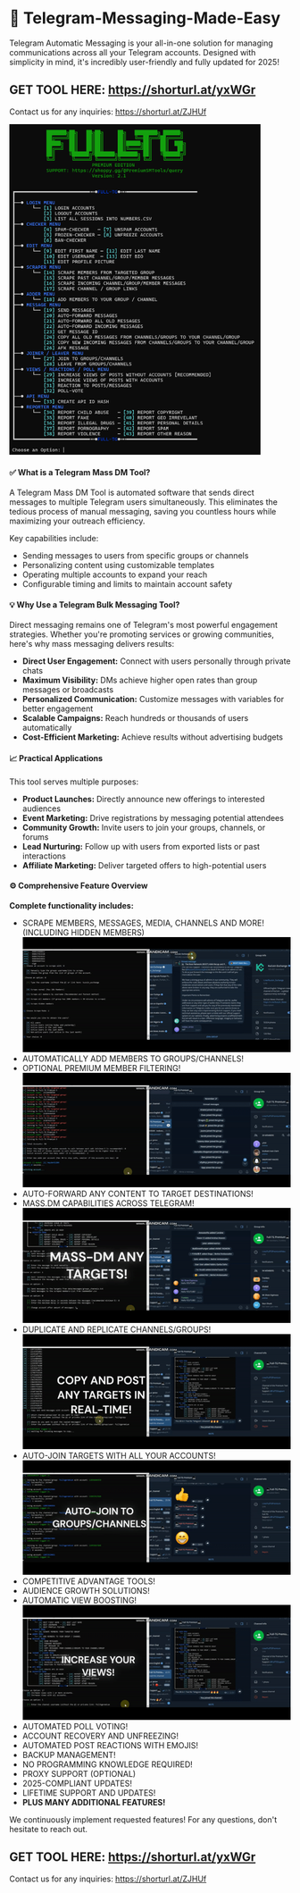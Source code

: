 # 🚀 Telegram-Messaging-Made-Easy

Telegram Automatic Messaging is your all-in-one solution for managing communications across all your Telegram accounts. Designed with simplicity in mind, it's incredibly user-friendly and fully updated for 2025!

## GET TOOL HERE: https://shorturl.at/yxWGr

Contact us for any inquiries: https://shorturl.at/ZJHUf

<img src='UI1.png' width='450'>

#### ✅ What is a Telegram Mass DM Tool?

A Telegram Mass DM Tool is automated software that sends direct messages to multiple Telegram users simultaneously. This eliminates the tedious process of manual messaging, saving you countless hours while maximizing your outreach efficiency.

Key capabilities include:
- Sending messages to users from specific groups or channels
- Personalizing content using customizable templates
- Operating multiple accounts to expand your reach
- Configurable timing and limits to maintain account safety

#### 💡 Why Use a Telegram Bulk Messaging Tool?

Direct messaging remains one of Telegram's most powerful engagement strategies. Whether you're promoting services or growing communities, here's why mass messaging delivers results:

- **Direct User Engagement:** Connect with users personally through private chats
- **Maximum Visibility:** DMs achieve higher open rates than group messages or broadcasts
- **Personalized Communication:** Customize messages with variables for better engagement
- **Scalable Campaigns:** Reach hundreds or thousands of users automatically
- **Cost-Efficient Marketing:** Achieve results without advertising budgets

#### 📈 Practical Applications

This tool serves multiple purposes:
- **Product Launches:** Directly announce new offerings to interested audiences
- **Event Marketing:** Drive registrations by messaging potential attendees
- **Community Growth:** Invite users to join your groups, channels, or forums
- **Lead Nurturing:** Follow up with users from exported lists or past interactions
- **Affiliate Marketing:** Deliver targeted offers to high-potential users

#### ⚙️ Comprehensive Feature Overview

**Complete functionality includes:**

- SCRAPE MEMBERS, MESSAGES, MEDIA, CHANNELS AND MORE! (INCLUDING HIDDEN MEMBERS)
![](scrap.gif)
- AUTOMATICALLY ADD MEMBERS TO GROUPS/CHANNELS!
- OPTIONAL PREMIUM MEMBER FILTERING!
![](add.gif)
- AUTO-FORWARD ANY CONTENT TO TARGET DESTINATIONS!
- MASS.DM CAPABILITIES ACROSS TELEGRAM!
![](mass.gif)
- DUPLICATE AND REPLICATE CHANNELS/GROUPS!
![](copy.gif)
- AUTO-JOIN TARGETS WITH ALL YOUR ACCOUNTS!
![](join.gif)
- COMPETITIVE ADVANTAGE TOOLS!
- AUDIENCE GROWTH SOLUTIONS!
- AUTOMATIC VIEW BOOSTING!
![](view_post.gif)
- AUTOMATED POLL VOTING!
- ACCOUNT RECOVERY AND UNFREEZING!
- AUTOMATED POST REACTIONS WITH EMOJIS!
- BACKUP MANAGEMENT!
- NO PROGRAMMING KNOWLEDGE REQUIRED!
- PROXY SUPPORT (OPTIONAL)
- 2025-COMPLIANT UPDATES!
- LIFETIME SUPPORT AND UPDATES!
- **PLUS MANY ADDITIONAL FEATURES!**

We continuously implement requested features!
For any questions, don't hesitate to reach out.

## GET TOOL HERE: https://shorturl.at/yxWGr

Contact us for any inquiries: https://shorturl.at/ZJHUf
